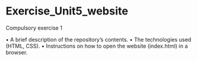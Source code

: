 # Exercise_Unit5_website
 Compulsory exercise 1

• A brief description of the repository’s contents.
• The technologies used (HTML, CSS).
• Instructions on how to open the website (index.html) in a browser.

